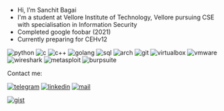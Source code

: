 - Hi, I’m Sanchit Bagai
- I'm a student at Vellore Institute of Technology, Vellore pursuing CSE with specialisation in Information Security
- Completed google foobar (2021)
- Currently preparing for CEHv12

![python](https://img.shields.io/badge/Python-FFD43B?style=for-the-badge&logo=python&logoColor=blue)
![c](https://img.shields.io/badge/C-00599C?style=for-the-badge&logo=c&logoColor=white)
![c++](https://img.shields.io/badge/C%2B%2B-00599C?style=for-the-badge&logo=c%2B%2B&logoColor=white)
![golang](https://img.shields.io/badge/Go-00ADD8?style=for-the-badge&logo=go&logoColor=white)
![sql](https://img.shields.io/badge/MySQL-005C84?style=for-the-badge&logo=mysql&logoColor=white)
![arch](https://img.shields.io/badge/Arch_Linux-1793D1?style=for-the-badge&logo=arch-linux&logoColor=white)
![git](https://img.shields.io/badge/GIT-E44C30?style=for-the-badge&logo=git&logoColor=white)
![virtualbox](https://img.shields.io/badge/VirtualBox-21416b?style=for-the-badge&logo=VirtualBox&logoColor=white)
![vmware](https://img.shields.io/badge/VMware-231f20?style=for-the-badge&logo=VMware&logoColor=white)
![wireshark](https://img.shields.io/badge/Wireshark-1679A7?style=for-the-badge&logo=Wireshark&logoColor=white)
![metasploit](https://img.shields.io/badge/metasploit-2596CD?style=for-the-badge&logo=metasploit&logoColor=white)
![burpsuite](https://img.shields.io/badge/burpsuite-FF6633?style=for-the-badge&logo=burpsuite&logoColor=white)


Contact me:

[![telegram](https://img.shields.io/badge/Telegram-2CA5E0?style=for-the-badge&logo=telegram&logoColor=white)](https://t.me/baked_taco)
[![linkedin](https://img.shields.io/badge/LinkedIn-0077B5?style=for-the-badge&logo=linkedin&logoColor=white)](https://www.linkedin.com/in/sanchit-bagai-16b4191b9/)
[![mail](https://img.shields.io/badge/proton%20mail-6D4AFF?style=for-the-badge&logo=protonmail&logoColor=white)](mailto:sanchit_bagai@protonmail.com)

[![gist](https://gists-readme.yizack.com/api?user=baked-potatoes)](https://gist.github.com/baked-potatoes)
